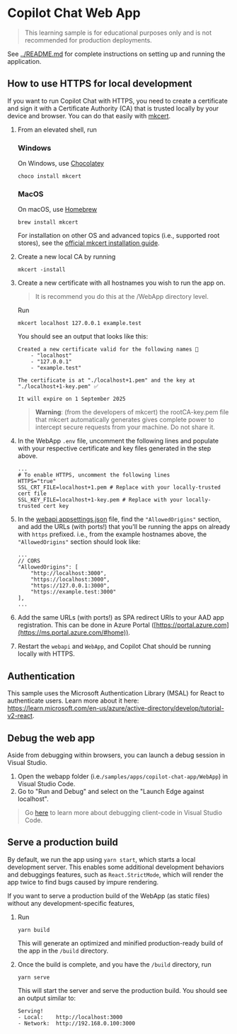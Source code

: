 # Copilot Chat Web App

> This learning sample is for educational purposes only and is not recommended for
production deployments.

See [../README.md](../README.md) for complete instructions on setting up and running the application.

## How to use HTTPS for local development
If you want to run Copilot Chat with HTTPS, you need to create a certificate and sign it with a Certificate Authority (CA) that is trusted locally by your device and browser. You can do that easily with [mkcert](https://github.com/FiloSottile/mkcert#installation).

1. From an elevated shell, run

    ### Windows
    On Windows, use [Chocolatey](https://chocolatey.org/)
    ```
    choco install mkcert
    ```

    ### MacOS
    On macOS, use [Homebrew](https://brew.sh/)
    ```
    brew install mkcert
    ```

    For installation on other OS and advanced topics (i.e., supported root stores), see the [official mkcert installation guide](https://github.com/FiloSottile/mkcert#installation). 

1. Create a new local CA by running
    ```
    mkcert -install
    ```
1. Create a new certificate with all hostnames you wish to run the app on. 
    > It is recommend you do this at the /WebApp directory level. 

    Run
    ```
    mkcert localhost 127.0.0.1 example.test
    ```
    You should see an output that looks like this:
    ```
    Created a new certificate valid for the following names 📜
        - "localhost"
        - "127.0.0.1"
        - "example.test"

    The certificate is at "./localhost+1.pem" and the key at "./localhost+1-key.pem" ✅

    It will expire on 1 September 2025
    ```

    > **Warning**: (from the developers of mkcert) the rootCA-key.pem file that mkcert automatically generates gives complete power to intercept secure requests from your machine. Do not share it.
1. In the WebApp `.env` file, uncomment the following lines and populate with your respective certificate and key files generated in the step above.
    ```
    ...
    # To enable HTTPS, uncomment the following lines
    HTTPS="true"
    SSL_CRT_FILE=localhost+1.pem # Replace with your locally-trusted cert file
    SSL_KEY_FILE=localhost+1-key.pem # Replace with your locally-trusted cert key
    ```
1. In the [webapi appsettings.json](../webapi/appsettings.json) file, find the `"AllowedOrigins"` section, and add the URLs (with ports!) that you'll be running the apps on already with `https` prefixed. i.e., from the example hostnames above, the `"AllowedOrigins"` section should look like:
    ```
    ...
    // CORS
    "AllowedOrigins": [
        "http://localhost:3000", 
        "https://localhost:3000",
        "https://127.0.0.1:3000",
        "https://example.test:3000"
    ],
    ...
    ```
1. Add the same URLs (with ports!) as SPA redirect URIs to your AAD app registration. This can be done in Azure Portal ([https://portal.azure.com](https://ms.portal.azure.com/#home)).
1. Restart the `webapi` and `WebApp`, and Copilot Chat should be running locally with HTTPS.


## Authentication

This sample uses the Microsoft Authentication Library (MSAL) for React to authenticate users.
Learn more about it here: https://learn.microsoft.com/en-us/azure/active-directory/develop/tutorial-v2-react.

## Debug the web app

Aside from debugging within browsers, you can launch a debug session in Visual Studio.

1. Open the webapp folder (i.e.`/samples/apps/copilot-chat-app/WebApp`) in Visual Studio Code.
2. Go to "Run and Debug" and select on the "Launch Edge against localhost".
> Go [here](https://code.visualstudio.com/docs/typescript/typescript-debugging) to learn more about debugging client-code in Visual Studio Code.

## Serve a production build
By default, we run the app using `yarn start`, which starts a local development server. This enables some additional development behaviors and debuggings features, such as `React.StrictMode`, which will render the app twice to find bugs caused by impure rendering.

If you want to serve a production build of the WebApp (as static files) without any development-specific features,

1. Run  
    ``` 
    yarn build 
    ```
    
    This will generate an optimized and minified production-ready build of the app in the `/build` directory.
2. Once the build is complete, and you have the `/build` directory, run

    ``` 
    yarn serve 
    ```
    
    This will start the server and serve the production build. You should see an output similar to:
    ```
    Serving!                                
    - Local:    http://localhost:3000       
    - Network:  http://192.168.0.100:3000  
    ```